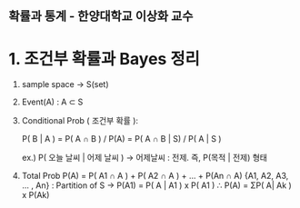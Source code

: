 ## 확률과 통계 - 한양대학교 이상화 교수

# 1. 조건부 확률과 Bayes 정리

1) sample space -> S(set)
2) Event(A) : A ⊂ S
3) Conditional Prob ( 조건부 확률 ):
    
    P( B | A ) = P( A ∩ B ) / P(A)
               = P( A ∩ B | S) / P( A | S )

    ex.) P( 오늘 날씨 | 어제 날씨 )
    -> 어제날씨 : 전제.  즉, P(목적 | 전제) 형태

4) Total Prob
    P(A) = P( A1 ∩ A ) + P( A2 ∩ A ) + ... + P(An ∩ A)
        {A1, A2, A3, ... , An} : Partition of S
    -> P(A1) = P( A | A1 ) x P( A1 )
    ∴ P(A) = ΣP( A| Ak ) x P(Ak)